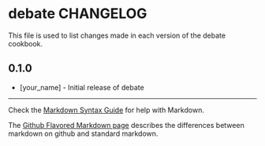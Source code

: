 debate CHANGELOG
================

This file is used to list changes made in each version of the debate cookbook.

0.1.0
-----
- [your_name] - Initial release of debate

- - -
Check the [Markdown Syntax Guide](http://daringfireball.net/projects/markdown/syntax) for help with Markdown.

The [Github Flavored Markdown page](http://github.github.com/github-flavored-markdown/) describes the differences between markdown on github and standard markdown.

